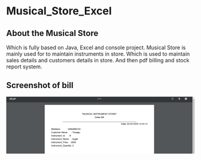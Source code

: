 # Musical_Store_Excel
## About the Musical Store 
Which is fully based on Java, Excel and console project. Musical Store is mainly used for to maintain instruments in store.
Which is used to maintain sales details and customers details in store. And then pdf billing and stock report system.
## Screenshot of bill
![Bill](doc/bill.png)
